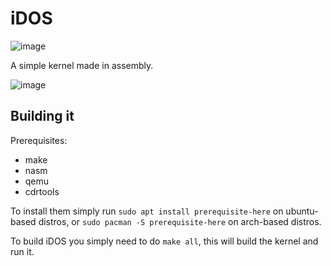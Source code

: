 # iDOS
![image](https://github.com/9xbt/iDOS/actions/workflows/makefile.yml/badge.svg)

A simple kernel made in assembly.

![image](https://user-images.githubusercontent.com/109512837/233864806-b14c6f2a-7d7a-4c0e-9337-b6667efbf62b.png)

## Building it
Prerequisites:
- make
- nasm
- qemu
- cdrtools

To install them simply run `sudo apt install prerequisite-here` on ubuntu-based distros, or `sudo pacman -S prerequisite-here` on arch-based distros.

To build iDOS you simply need to do `make all`, this will build the kernel and run it.
